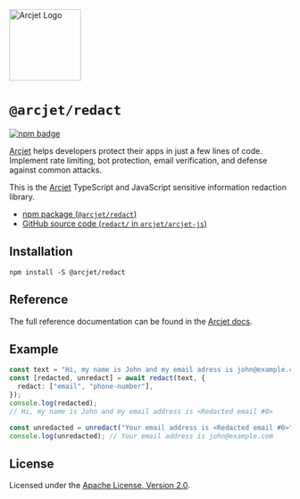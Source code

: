 <a href="https://arcjet.com" target="_arcjet-home">
  <picture>
    <source media="(prefers-color-scheme: dark)" srcset="https://arcjet.com/logo/arcjet-dark-lockup-voyage-horizontal.svg">
    <img src="https://arcjet.com/logo/arcjet-light-lockup-voyage-horizontal.svg" alt="Arcjet Logo" height="128" width="auto">
  </picture>
</a>

# `@arcjet/redact`

<p>
  <a href="https://www.npmjs.com/package/@arcjet/redact">
    <picture>
      <source media="(prefers-color-scheme: dark)" srcset="https://img.shields.io/npm/v/%40arcjet%2Fredact?style=flat-square&label=%E2%9C%A6Aj&labelColor=000000&color=5C5866">
      <img alt="npm badge" src="https://img.shields.io/npm/v/%40arcjet%2Fredact?style=flat-square&label=%E2%9C%A6Aj&labelColor=ECE6F0&color=ECE6F0">
    </picture>
  </a>
</p>

[Arcjet][arcjet] helps developers protect their apps in just a few lines of
code. Implement rate limiting, bot protection, email verification, and defense
against common attacks.

This is the [Arcjet][arcjet] TypeScript and JavaScript sensitive information
redaction library.

- [npm package (`@arcjet/redact`)](https://www.npmjs.com/package/@arcjet/redact)
- [GitHub source code (`redact/` in `arcjet/arcjet-js`)](https://github.com/arcjet/arcjet-js/tree/main/redact)

## Installation

```shell
npm install -S @arcjet/redact
```

## Reference

The full reference documentation can be found in the [Arcjet docs][redact-ref].

## Example

```typescript
const text = "Hi, my name is John and my email adress is john@example.com";
const [redacted, unredact] = await redact(text, {
  redact: ["email", "phone-number"],
});
console.log(redacted);
// Hi, my name is John and my email address is <Redacted email #0>

const unredacted = unredact("Your email address is <Redacted email #0>");
console.log(unredacted); // Your email address is john@example.com
```

## License

Licensed under the [Apache License, Version 2.0][apache-license].

[arcjet]: https://arcjet.com
[redact-ref]: https://docs.arcjet.com/redact/reference
[apache-license]: http://www.apache.org/licenses/LICENSE-2.0
